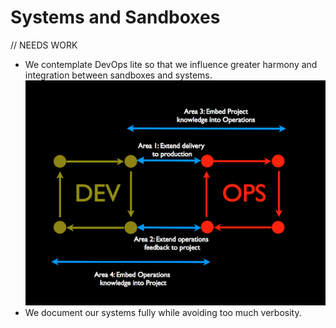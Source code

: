 # Systems and Sandboxes

// NEEDS WORK

* We contemplate DevOps lite so that we influence greater harmony and integration between sandboxes and systems.
![DevOps Lite](../../images/devops-areas.png)
* We document our systems fully while avoiding too much verbosity.
